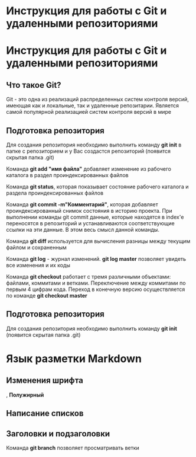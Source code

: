 # Инструкция для работы с Git и удаленными репозиториями
# Инструкция для работы с Git и удаленными репозиториями
## Что такое Git?
Git - это одна из реализаций распределенных систем контроля версий, имеющая как и локальные, так и удаленные репозитарии. Является самой популярной реализацией систем контроля версий в мире
## Подготовка репозитория
Для создания репозитория необходимо выполнить команду **git init**  в папке с репозиторием и у Вас создастся репозиторий (появится скрытая папка .git)

Команда **git add "имя файла"** добавляет изменение из рабочего каталога в раздел проиндексированных файлов

Команда **git status**, которая показывает состояние рабочего каталога и раздела проиндексированных файлов

Команда **git commit -m"Комментарий"**, которая добавляет проиндексированный снимок состояния в историю проекта. При выполнении команды git commit данные, которые находятся в index'е переносятся в репозиторий и устанавливаются соответствующие ссылки на эти данные. В этом весь смысл данной команды.

Команда **git diff** используется для вычисления разницы между текущим файлом и сохраненным

Команда **git log** - журнал изменений. **git log master** позволяет увидеть все изменения и их коды

Команда **git checkout** работает с тремя различными объектами: файлами, коммитами и ветками. Переключение между коммитами по первым 4 цифрам кода. Переход в конечную версию осуществляется по команде **git checkout master**

## Подготовка репозитория
Для создания репозитория необходимо выполнить команду **git init**  (появится скрытая папка .git)
# Язык разметки Markdown

## Изменения шрифта
, **Полужирный**

## Написание списков

## Заголовки и подзаголовки

Команда **git branch** позволяет просматривать ветки
